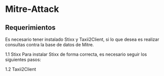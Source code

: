 # Mitre-Attack 
## Requerimientos

Es necesario tener instalado Stixx y Taxii2Client, si lo que desea es realizar consultas contra la base de datos de Mitre.

1.1  Stixx
  Para instalar Stixx de forma correcta, es necesario seguir los siguientes pasos:
  
1.2  Taxii2Client

